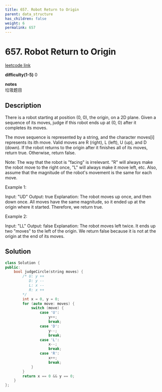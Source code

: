 ```yaml
---
title: 657. Robot Return to Origin
parent: data_structure
has_children: false
weight: 6
permalink: 657
---
```

# 657. Robot Return to Origin
[leetcode link](https://leetcode.com/problems/robot-return-to-origin/)

**difficulty(1-5)** 
0

**notes**   
垃圾题目

## Description
There is a robot starting at position (0, 0), the origin, on a 2D plane. Given a sequence of its moves, judge if this robot ends up at (0, 0) after it completes its moves.

The move sequence is represented by a string, and the character moves[i] represents its ith move. Valid moves are R (right), L (left), U (up), and D (down). If the robot returns to the origin after it finishes all of its moves, return true. Otherwise, return false.

Note: The way that the robot is "facing" is irrelevant. "R" will always make the robot move to the right once, "L" will always make it move left, etc. Also, assume that the magnitude of the robot's movement is the same for each move.

Example 1:

Input: "UD"
Output: true 
Explanation: The robot moves up once, and then down once. All moves have the same magnitude, so it ended up at the origin where it started. Therefore, we return true.
 

Example 2:

Input: "LL"
Output: false
Explanation: The robot moves left twice. It ends up two "moves" to the left of the origin. We return false because it is not at the origin at the end of its moves.

## Solution
```c++
class Solution {
public:
    bool judgeCircle(string moves) {
        /* U: y ++
           D: y --
           L: x --
           R: x ++
        */
        int x = 0, y = 0;
        for (auto move: moves) {
            switch (move) {
                case 'U':
                    y++;
                    break;
                case 'D':
                    y--;
                    break;
                case 'L':
                    x--;
                    break;
                case 'R':
                    x++;
                    break;
            }
        }
        return x == 0 && y == 0;
    }
};
```